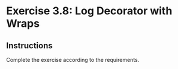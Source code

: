 # Exercise 3.8: Log Decorator with Wraps

## Instructions

Complete the exercise according to the requirements.
